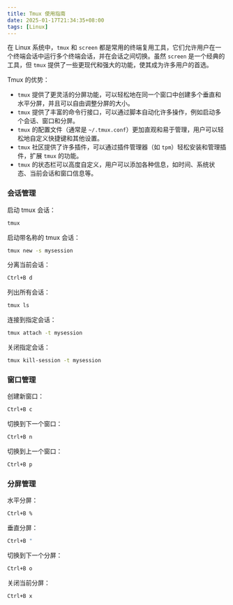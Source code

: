 ```yaml
---
title: Tmux 使用指南
date: 2025-01-17T21:34:35+08:00
tags: [Linux]
---
```


在 Linux 系统中，`tmux` 和 `screen` 都是常用的终端复用工具，它们允许用户在一个终端会话中运行多个终端会话，并在会话之间切换。虽然 `screen` 是一个经典的工具，但 `tmux` 提供了一些更现代和强大的功能，使其成为许多用户的首选。

Tmux 的优势：

- `tmux` 提供了更灵活的分屏功能，可以轻松地在同一个窗口中创建多个垂直和水平分屏，并且可以自由调整分屏的大小。
- `tmux` 提供了丰富的命令行接口，可以通过脚本自动化许多操作，例如启动多个会话、窗口和分屏。
- `tmux` 的配置文件（通常是 `~/.tmux.conf`）更加直观和易于管理，用户可以轻松地自定义快捷键和其他设置。
- `tmux` 社区提供了许多插件，可以通过插件管理器（如 `tpm`）轻松安装和管理插件，扩展 `tmux` 的功能。
- `tmux` 的状态栏可以高度自定义，用户可以添加各种信息，如时间、系统状态、当前会话和窗口信息等。

### 会话管理

启动 tmux 会话：

```bash
tmux
```

启动带名称的 tmux 会话：

```bash
tmux new -s mysession
```

分离当前会话：

```bash
Ctrl+B d
```

列出所有会话：

```bash
tmux ls
```

连接到指定会话：

```bash
tmux attach -t mysession
```

关闭指定会话：

```bash
tmux kill-session -t mysession
```

### 窗口管理

创建新窗口：

```bash
Ctrl+B c
```

切换到下一个窗口：

```bash
Ctrl+B n
```

切换到上一个窗口：

```bash
Ctrl+B p
```

### 分屏管理

水平分屏：

```bash
Ctrl+B %
```

垂直分屏：

```bash
Ctrl+B "
```

切换到下一个分屏：

```bash
Ctrl+B o
```

关闭当前分屏：

```bash
Ctrl+B x
```
